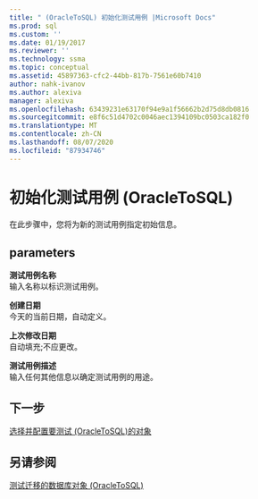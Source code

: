 ```yaml
---
title: " (OracleToSQL) 初始化测试用例 |Microsoft Docs"
ms.prod: sql
ms.custom: ''
ms.date: 01/19/2017
ms.reviewer: ''
ms.technology: ssma
ms.topic: conceptual
ms.assetid: 45897363-cfc2-44bb-817b-7561e60b7410
author: nahk-ivanov
ms.author: alexiva
manager: alexiva
ms.openlocfilehash: 63439231e63170f94e9a1f56662b2d75d8db0816
ms.sourcegitcommit: e8f6c51d4702c0046aec1394109bc0503ca182f0
ms.translationtype: MT
ms.contentlocale: zh-CN
ms.lasthandoff: 08/07/2020
ms.locfileid: "87934746"
---
```

# <a name="initializing-test-cases-oracletosql"></a>初始化测试用例 (OracleToSQL)
在此步骤中，您将为新的测试用例指定初始信息。  
  
## <a name="parameters"></a>parameters  
**测试用例名称**  
输入名称以标识测试用例。  
  
**创建日期**  
今天的当前日期，自动定义。  
  
**上次修改日期**  
自动填充;不应更改。  
  
**测试用例描述**  
输入任何其他信息以确定测试用例的用途。  
  
## <a name="next-step"></a>下一步  
[选择并配置要测试 &#40;OracleToSQL&#41;的对象](../../ssma/oracle/selecting-and-configuring-objects-to-test-oracletosql.md)  
  
## <a name="see-also"></a>另请参阅  
[测试迁移的数据库对象 &#40;OracleToSQL&#41;](../../ssma/oracle/testing-migrated-database-objects-oracletosql.md)  
  
